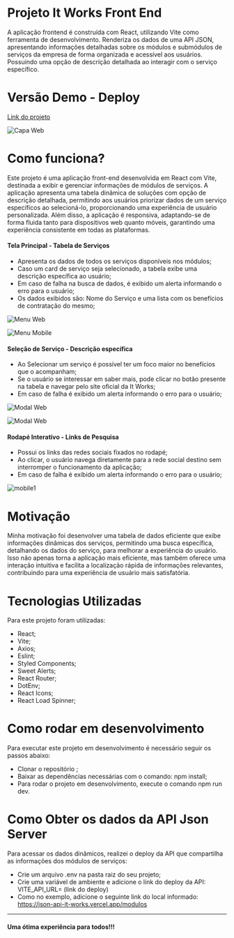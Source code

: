 # Projeto It Works Front End
A aplicação frontend é construída com React, utilizando Vite como ferramenta de desenvolvimento. Renderiza os dados de uma API JSON, apresentando informações detalhadas sobre os módulos e submódulos de serviços da empresa de forma organizada e acessível aos usuários. Possuindo uma opção de descrição detalhada ao interagir com o serviço específico.

# Versão Demo - Deploy 
[Link do projeto]([https://projeto-it-works-front.vercel.app/])

![Capa Web](src/assets/images/6a20d015-7bd1-4f08-8dd3-eeeb546b16c7.jpeg)


# Como funciona?
Este projeto é uma aplicação front-end desenvolvida em React com Vite, destinada a exibir e gerenciar informações de módulos de serviços. A aplicação apresenta uma tabela dinâmica de soluções com opção de descrição detalhada, permitindo aos usuários priorizar dados de um serviço específicos ao selecioná-lo, proporcionando uma experiência de usuário personalizada. Além disso, a aplicação é responsiva, adaptando-se de forma fluida tanto para dispositivos web quanto móveis, garantindo uma experiência consistente em todas as plataformas.

#### Tela Principal - Tabela de Serviços
- Apresenta os dados de todos os serviços disponíveis nos módulos;
- Caso um card de serviço seja selecionado, a tabela exibe uma descrição específica ao usuário;
- Em caso de falha na busca de dados, é exibido um alerta informando o erro para o usuário;
- Os dados exibidos são: Nome do Serviço e uma lista com os benefícios de contratação do mesmo;

![Menu Web](src/assets/images/homepage.jpeg)


![Menu Mobile](src/assets/images/homemobile.jpeg)

#### Seleção de Serviço - Descrição específica
- Ao Selecionar um serviço é possível ter um foco maior no benefícios que o acompanham;
- Se o usuário se interessar em saber mais, pode clicar no botão presente na tabela e navegar pelo site oficial da It Works;
- Em caso de falha é exibido um alerta informando o erro para o usuário;

![Modal Web](src/assets/images/modal.jpeg)


![Modal Web](src/assets/images/modalmobile.jpeg)


#### Rodapé Interativo - Links de Pesquisa
- Possui os links das redes sociais fixados no rodapé;
- Ao clicar, o usuário navega diretamente para a rede social destino sem interromper o funcionamento da aplicação;
- Em caso de falha é exibido um alerta informando o erro para o usuário;

![mobile1](src/assets/images/rodape.jpeg)

# Motivação 

Minha motivação foi desenvolver uma tabela de dados eficiente que exibe informações dinâmicas dos serviços, permitindo uma busca específica, detalhando os dados do serviço, para melhorar a experiência do usuário. Isso não apenas torna a aplicação mais eficiente, mas também oferece uma interação intuitiva e facilita a localização rápida de informações relevantes, contribuindo para uma experiência de usuário mais satisfatória.

# Tecnologias Utilizadas
Para este projeto foram utilizadas:

  - React;
  - Vite;
  - Axios;
  - Eslint;
  - Styled Components;
  - Sweet Alerts;
  - React Router;
  - DotEnv;
  - React Icons;
  - React Load Spinner;


# Como rodar em desenvolvimento
Para executar este projeto em desenvolvimento é necessário seguir os passos abaixo:

- Clonar o repositório ;
- Baixar as dependências necessárias com o comando: npm install;
- Para rodar o projeto em desenvolvimento, execute o comando npm run dev.

# Como Obter os dados da API Json Server
Para acessar os dados dinâmicos, realizei o deploy da API que compartilha as informações dos módulos de serviços:

- Crie um arquivo .env na pasta raiz do seu projeto;
- Crie uma variável de ambiente e adicione o link do deploy da API:   VITE_API_URL= (link do deploy)
- Como no exemplo, adicione o seguinte link do local informado: https://json-api-it-works.vercel.app/modulos

---

#### Uma ótima experiência para todos!!! 
